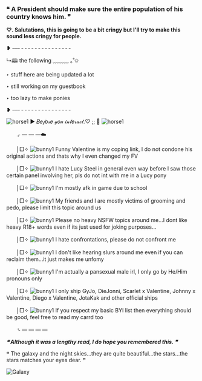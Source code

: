 ### ❝ A President should make sure the entire population of his country knows him. ❞

**♡. Salutations, this is going to be a bit cringy but I'll try to make this sound less cringy for people.**

❥ ‑‑‑‑ ‑ ‑ ‑ ‑ ‑ ‑ ‑ ‑ ‑ ‑ ‑ ‑ ‑ ‑ ‑

↳🕮 the following ﹏﹏﹏‍ ｡˚✩

‣ stuff here are being updated a lot

‣ still working on my guestbook

‣ too lazy to make ponies

❥ ‑‑‑‑ ‑ ‑ ‑ ‑ ‑ ‑ ‑ ‑ ‑ ‑ ‑ ‑ ‑ ‑ ‑

![horse1](https://github.com/FrederickVal/FrederickVal/assets/142271093/891ac3a2-2e83-40c1-930b-930dd1660a9c) ► 𝐵𝑒𝒻𝑜𝓇𝑒 𝓎𝑜𝓊 𝒾𝓃𝓉𝑒𝓇𝒶𝒸𝓉.♡ ;; 🍃 ![horse1](https://github.com/FrederickVal/FrederickVal/assets/142271093/891ac3a2-2e83-40c1-930b-930dd1660a9c)

ㅤㅤ⌌ — — —☁️

ㅤㅤ│□✧ ![bunny1](https://github.com/FrederickVal/FrederickVal/assets/142271093/0c4d48c3-1424-4649-893c-57be3ae90fff) Funny Valentine is my coping link, I do not condone his original actions and thats why I even changed my FV

ㅤㅤ│□✧ ![bunny1](https://github.com/FrederickVal/FrederickVal/assets/142271093/0c4d48c3-1424-4649-893c-57be3ae90fff) I hate Lucy Steel in general even way before I saw those certain panel involving her, pls do not int with me in a Lucy pony

ㅤㅤ│□✧ ![bunny1](https://github.com/FrederickVal/FrederickVal/assets/142271093/0c4d48c3-1424-4649-893c-57be3ae90fff) I'm mostly afk in game due to school

ㅤㅤ│□✧ ![bunny1](https://github.com/FrederickVal/FrederickVal/assets/142271093/0c4d48c3-1424-4649-893c-57be3ae90fff) My friends and I are mostly victims of grooming and pedo, please limit this topic around us

ㅤㅤ│□✧ ![bunny1](https://github.com/FrederickVal/FrederickVal/assets/142271093/0c4d48c3-1424-4649-893c-57be3ae90fff) Please no heavy NSFW topics around me...I dont like heavy R18+ words even if its just used for joking purposes...

ㅤㅤ│□✧ ![bunny1](https://github.com/FrederickVal/FrederickVal/assets/142271093/0c4d48c3-1424-4649-893c-57be3ae90fff) I hate confrontations, please do not confront me

ㅤㅤ│□✧ ![bunny1](https://github.com/FrederickVal/FrederickVal/assets/142271093/0c4d48c3-1424-4649-893c-57be3ae90fff) I don't like hearing slurs around me even if you can reclaim them...it just makes me unfomy

ㅤㅤ│□✧ ![bunny1](https://github.com/FrederickVal/FrederickVal/assets/142271093/0c4d48c3-1424-4649-893c-57be3ae90fff) I'm actually a pansexual male irl, I only go by He/Him pronouns only

ㅤㅤ│□✧ ![bunny1](https://github.com/FrederickVal/FrederickVal/assets/142271093/0c4d48c3-1424-4649-893c-57be3ae90fff) I only ship GyJo, DieJonni, Scarlet x Valentine, Johnny x Valentine, Diego x Valentine, JotaKak and other official ships

ㅤㅤ│□✧ ![bunny1](https://github.com/FrederickVal/FrederickVal/assets/142271093/0c4d48c3-1424-4649-893c-57be3ae90fff) If you respect my basic BYI list then everything should be good, feel free to read my carrd too

ㅤㅤ⌎ — — — —

***❝ Although it was a lengthy read, I do hope you remembered this. ❞***

❝ The galaxy and the night skies...they are quite beautiful...the stars...the stars matches your eyes dear. ❞

![Galaxy](https://github.com/FrederickVal/FrederickVal/assets/142271093/6b697bcf-fe99-48fc-85e6-6b9c6475c927)


